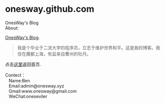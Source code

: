 # onesway.github.com
OnesWay's Blog<br/>
About:
<p>
<a title="OnesWay's Blog" href="http://blog.onesway.xyz">OnesWay's Blog</a>.
<blockquote>我是个毕业于二流大学的程序员，立志于维护世界和平。这是我的博客。我住在魔都上海，有盆来自曹州的牡丹。</blockquote>
<span style="line-height: 1.5;">点击<a href="http://blog.onesway.xyz/">这里</a>返回首页.</span>
</p>
Contect：<br/>
&nbsp;&nbsp;&nbsp;Name:Ben<br/>
&nbsp;&nbsp;&nbsp;Email:admin@onesway.xyz<br/>
&nbsp;&nbsp;&nbsp;Gmail:www.onesway@gmail.com<br/>
&nbsp;&nbsp;&nbsp;WeChat:oneseviler<br/>
